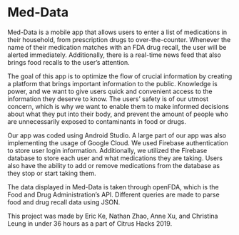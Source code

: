 # Med-Data

Med-Data is a mobile app that allows users to enter a list of medications in their household, from prescription drugs to over-the-counter. Whenever the name of their medication matches with an FDA drug recall, the user will be alerted immediately. Additionally, there is a real-time news feed that also brings food recalls to the user’s attention.

The goal of this app is to optimize the flow of crucial information by creating a platform that brings important information to the public. Knowledge is power, and we want to give users quick and convenient access to the information they deserve to know. The users’ safety is of our utmost concern, which is why we want to enable them to make informed decisions about what they put into their body, and prevent the amount of people who are unnecessarily exposed to contaminants in food or drugs. 

Our app was coded using Android Studio. A large part of our app was also implementing the usage of Google Cloud. We used Firebase authentication to store user login information. Additionally, we utilized the Firebase database to store each user and what medications they are taking. Users also have the ability to add or remove medications from the database as they stop or start taking them.

The data displayed in Med-Data is taken through openFDA, which is the Food and Drug Administration’s API. Different queries are made to parse food and drug recall data using JSON. 

This project was made by Eric Ke, Nathan Zhao, Anne Xu, and Christina Leung in under 36 hours as a part of Citrus Hacks 2019.
